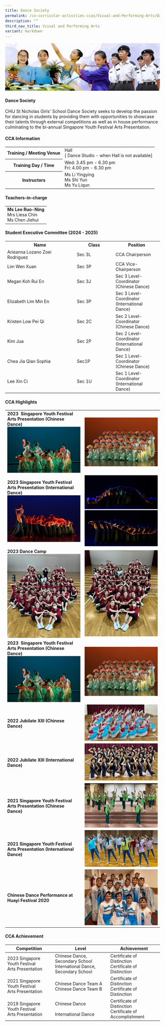 ```yaml
---
title: Dance Society
permalink: /co-curricular-activities-ccas/Visual-and-Performing-Arts/Dance-Society/
description: ""
third_nav_title: Visual and Performing Arts
variant: markdown
---
```

![](/images/01%20Banner%20Photos/05%20subpage%20cca.jpg)

#### **Dance Society**

CHIJ St Nicholas Girls' School Dance Society seeks to develop the passion for dancing in students by providing them with opportunities to showcase their talents through external competitions as well as in house performance culminating to the bi-annual Singapore Youth Festival Arts Presentation.

#### **CCA Information**

<table style="width:100%">
<tbody>
<tr><th>Training / Meeting Venue</th>
	<td>Hall<br>[ Dance Studio - when Hall is not available]<br></td></tr>
  
<tr><th>Training Day / Time</th>
<td>Wed: 3.45 pm - 6.30 pm<br>Fri: 4.00 pm - 6.30 pm</td></tr>

<tr><th>Instructors</th>
<td>Ms Li Yingying <br>Ms Shi Yun<br>Ms Yu Liqun</td></tr>

</tbody></table>

#### **Teachers-in-charge**

<table style="width:100%">
<tbody><tr>
<td><b>Ms Lee Ruo-Ning</b><br>Mrs Liesa Chin<br>Ms Chen Jiehui</td></tr>
</tbody></table>

#### **Student Executive Committee (2024 - 2025)**

<table style="width:100%">
<tbody>
<tr>
<th style="width:45%">Name</th>
<th style="width:25%">Class</th> 
<th style="width:30%">Position</th>
</tr>
<tr><td>Arieanna Lozano Zoei Rodriguez</td><td>Sec 3L</td><td>CCA Chairperson</td></tr>
<tr><td>Lim Wen Xuan</td><td>Sec 3P</td><td>CCA Vice-Chairperson</td></tr>
<tr><td>Megan Koh Rui En</td><td>Sec 3J</td><td>Sec 3 Level-Coordinator (Chinese Dance)</td></tr>
<tr><td>Elizabeth Lim Min En</td><td>Sec 3P</td><td>Sec 3 Level-Coordinator (International Dance)</td></tr>
<tr><td>Kristen Low Pei Qi</td><td>Sec 2C</td><td>Sec 2 Level-Coordinator (Chinese Dance)</td></tr>
<tr><td>Kim Jua</td><td>Sec 2P</td><td>Sec 2 Level-Coordinator (International Dance)</td></tr>
<tr><td>Chea Jia Qian Sophia</td><td>Sec1P</td><td>Sec 1 Level-Coordinator (Chinese Dance)</td></tr>
<tr><td>Lee Xin Ci</td><td>Sec 1U</td><td>Sec 1 Level-Coordinator (International Dance)</td></tr>
</tbody>
</table>

#### **CCA Highlights**

<table style="width:100%">
<tbody><tr>

<td style="width:50%"><b>2023 &nbsp;Singapore Youth Festival Arts Presentation (Chinese Dance)</b><img src="/images/06%20CCA/VPA%20Dance%20Society/Picture7.jpg"></td>
<td><img src="/images/06%20CCA/VPA%20Dance%20Society/Picture8.jpg"></td></tr>	

<tr><td style="width:50%"><b>2023 Singapore Youth Festival Arts Presentation (International Dance)</b>
<img src="/images/06%20CCA/VPA%20Dance%20Society/Picture6.jpg"></td>
<td><img src="/images/06%20CCA/VPA%20Dance%20Society/Picture5.jpg">
<img src="/images/06%20CCA/VPA%20Dance%20Society/Picture4.jpg"></td></tr>	

<tr><td style="width:50%"><b>2023 Dance Camp</b><br>
<img src="/images/06%20CCA/VPA%20Dance%20Society/Picture1.jpg"></td>
<td><img src="/images/06%20CCA/VPA%20Dance%20Society/Picture2.jpg"></td></tr>	


<tr><td style="width:50%"><b>2023 &nbsp;Singapore Youth Festival Arts Presentation (Chinese Dance)</b><img src="/images/06%20CCA/VPA%20Dance%20Society/Picture7.jpg"></td>
<td><img src="/images/06%20CCA/VPA%20Dance%20Society/Picture8.jpg"></td></tr>

<tr><td style="width:50%"><b>2022 Jubilate XIII (Chinese Dance)</b></td>
<td><img src="/images/06%20CCA/VPA%20Dance%20Society/Photo%201%202022%20Jubilate%20XIII%20Chinese%20Dance.jpg"></td></tr>

<tr><td style="width:50%"><b>2022 Jubilate XIII (International Dance)</b></td>
<td><img src="/images/06%20CCA/VPA%20Dance%20Society/Photo%202%202022%20Jubilate%20XIII%20International%20Dance.jpg"></td></tr>

<tr>
<td style="width:50%"><b>2021 Singapore Youth Festival<br>Arts Presentation (Chinese Dance) </b></td>
<td><img src="/images/06%20CCA/VPA%20Dance%20Society/Photo%203%202021%20SYF%20Arts%20Presentation%20Chinese%20Dance.png"></td></tr>
 
<tr>
<td style="width:50%"><b>2021 Singapore Youth Festival<br>Arts Presentation (International Dance) </b></td>
<td><img src="/images/06%20CCA/VPA%20Dance%20Society/Photo%204%202021%20SYF%20Arts%20Presentation%20International%20Dance.png"></td></tr>
	
<tr>
<td style="width:50%"><b>Chinese Dance Performance at Huayi Festival 2020</b></td>
<td><img src="/images/06%20CCA/VPA%20Dance%20Society/Photo%205%202020%20Chinese%20Dance%20Performance%20at%20Huayi%20Festival.png"></td></tr>

</tbody></table>


#### **CCA Achievement**


| Competition | Level | Achievement |
| -------- | -------- | -------- |
| 2023 Singapore Youth Festival<br>Arts Presentation     | Chinese Dance, Secondary School<br>International Dance, Secondary School     | Certificate of Distinction<br>Certificate of Distinction     |
| 2021 Singapore Youth Festival<br>Arts Presentation     | Chinese Dance Team A<br>Chinese Dance Team B     | Certificate of Distinction<br>Certificate of Distinction     |
| 2019 Singapore Youth Festival<br>Arts Presentation     | Chinese Dance<br><br>International Dance     | Certificate of Distinction<br>Certificate of Accomplishment     |